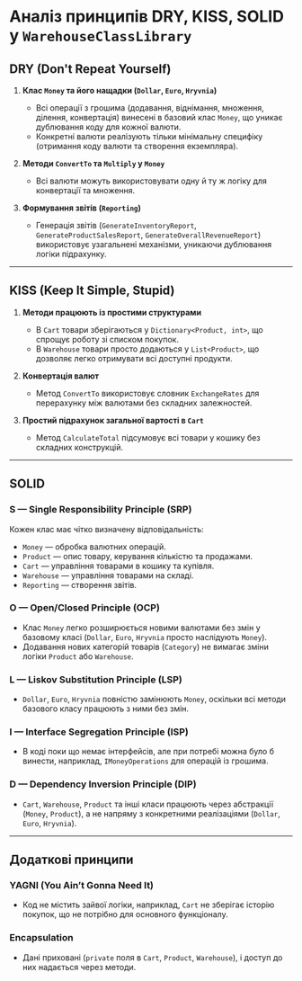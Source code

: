 # Аналіз принципів DRY, KISS, SOLID у `WarehouseClassLibrary`

## DRY (Don't Repeat Yourself)
1. **Клас `Money` та його нащадки (`Dollar`, `Euro`, `Hryvnia`)**  
   - Всі операції з грошима (додавання, віднімання, множення, ділення, конвертація) винесені в базовий клас `Money`, що уникає дублювання коду для кожної валюти.  
   - Конкретні валюти реалізують тільки мінімальну специфіку (отримання коду валюти та створення екземпляра).
  
2. **Методи `ConvertTo` та `Multiply` у `Money`**  
   - Всі валюти можуть використовувати одну й ту ж логіку для конвертації та множення.

3. **Формування звітів (`Reporting`)**  
   - Генерація звітів (`GenerateInventoryReport`, `GenerateProductSalesReport`, `GenerateOverallRevenueReport`) використовує узагальнені механізми, уникаючи дублювання логіки підрахунку.

---

## KISS (Keep It Simple, Stupid)
1. **Методи працюють із простими структурами**  
   - В `Cart` товари зберігаються у `Dictionary<Product, int>`, що спрощує роботу зі списком покупок.
   - В `Warehouse` товари просто додаються у `List<Product>`, що дозволяє легко отримувати всі доступні продукти.

2. **Конвертація валют**  
   - Метод `ConvertTo` використовує словник `ExchangeRates` для перерахунку між валютами без складних залежностей.

3. **Простий підрахунок загальної вартості в `Cart`**  
   - Метод `CalculateTotal` підсумовує всі товари у кошику без складних конструкцій.

---

## SOLID

### S — Single Responsibility Principle (SRP)
Кожен клас має чітко визначену відповідальність:
- `Money` — обробка валютних операцій.
- `Product` — опис товару, керування кількістю та продажами.
- `Cart` — управління товарами в кошику та купівля.
- `Warehouse` — управління товарами на складі.
- `Reporting` — створення звітів.

### O — Open/Closed Principle (OCP)
- Клас `Money` легко розширюється новими валютами без змін у базовому класі (`Dollar`, `Euro`, `Hryvnia` просто наслідують `Money`).
- Додавання нових категорій товарів (`Category`) не вимагає зміни логіки `Product` або `Warehouse`.

### L — Liskov Substitution Principle (LSP)
- `Dollar`, `Euro`, `Hryvnia` повністю замінюють `Money`, оскільки всі методи базового класу працюють з ними без змін.

### I — Interface Segregation Principle (ISP)
- В коді поки що немає інтерфейсів, але при потребі можна було б винести, наприклад, `IMoneyOperations` для операцій із грошима.

### D — Dependency Inversion Principle (DIP)
- `Cart`, `Warehouse`, `Product` та інші класи працюють через абстракції (`Money`, `Product`), а не напряму з конкретними реалізаціями (`Dollar`, `Euro`, `Hryvnia`).

---

## Додаткові принципи

### YAGNI (You Ain’t Gonna Need It)
- Код не містить зайвої логіки, наприклад, `Cart` не зберігає історію покупок, що не потрібно для основного функціоналу.

### Encapsulation
- Дані приховані (`private` поля в `Cart`, `Product`, `Warehouse`), і доступ до них надається через методи.
